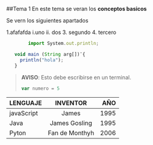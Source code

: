 ##Tema 1
En este tema se veran los **conceptos basicos**

Se vern los siguientes apartados 

1.afafafda
 i.uno
 ii. dos
3. segundo
4. tercero

```javascript
        import System.out.println;

   void main (String arg[])¨{
     println("hola");
   }  
   ```

> **AVISO**: Esto debe escribirse en un terminal.
> ```javascript
> var numero = 5
> ```



LENGUAJE   |    INVENTOR   |   AÑO
-----------|:-------------:|-------:
javaScript | James         | 1995
Java       | James Gosling | 1995
Pyton      | Fan de Monthyh| 2006



